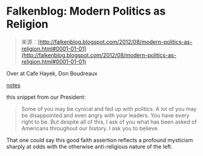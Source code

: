 <!--yml
category: 未分类
date: 2024-05-12 20:23:50
-->

# Falkenblog: Modern Politics as Religion

> 来源：[http://falkenblog.blogspot.com/2012/08/modern-politics-as-religion.html#0001-01-01](http://falkenblog.blogspot.com/2012/08/modern-politics-as-religion.html#0001-01-01)

Over at Cafe Hayek, Don Boudreaux

[notes](http://cafehayek.com/2012/08/i-believe.html)

this snippet from our President:

> Some of you may be cynical and fed up with politics. A lot of you may be disappointed and even angry with your leaders. You have every right to be. But despite all of this, I ask of you what has been asked of Americans throughout our history. I ask you to believe.

That one could say this good faith assertion reflects a profound mysticism sharply at odds with the otherwise anti-religious nature of the left.